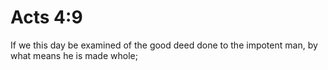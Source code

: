 # Acts 4:9

If we this day be examined of the good deed done to the impotent man, by what means he is made whole;
